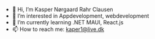 - 👋 Hi, I’m Kasper Nørgaard Rahr Clausen
- 👀 I’m interested in Appdevelopment, webdevelopment
- 🌱 I’m currently learning .NET MAUI, React.js
- 📫 How to reach me: kaper1@live.dk

<!---
Kalleman1/Kalleman1 is a ✨ special ✨ repository because its `README.md` (this file) appears on your GitHub profile.
You can click the Preview link to take a look at your changes.
--->
